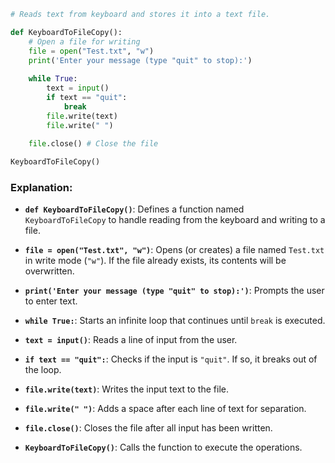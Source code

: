 
```python
# Reads text from keyboard and stores it into a text file. 

def KeyboardToFileCopy():
    # Open a file for writing
    file = open("Test.txt", "w") 
    print('Enter your message (type "quit" to stop):')
    
    while True:
        text = input()
        if text == "quit":
            break
        file.write(text)
        file.write(" ")
    
    file.close() # Close the file

KeyboardToFileCopy()
```

### Explanation:
- **`def KeyboardToFileCopy()`**: Defines a function named `KeyboardToFileCopy` to handle reading from the keyboard and writing to a file.

- **`file = open("Test.txt", "w")`**: Opens (or creates) a file named `Test.txt` in write mode (`"w"`). If the file already exists, its contents will be overwritten.

- **`print('Enter your message (type "quit" to stop):')`**: Prompts the user to enter text.

- **`while True:`**: Starts an infinite loop that continues until `break` is executed.

- **`text = input()`**: Reads a line of input from the user.

- **`if text == "quit":`**: Checks if the input is `"quit"`. If so, it breaks out of the loop.

- **`file.write(text)`**: Writes the input text to the file.

- **`file.write(" ")`**: Adds a space after each line of text for separation.

- **`file.close()`**: Closes the file after all input has been written.

- **`KeyboardToFileCopy()`**: Calls the function to execute the operations.
